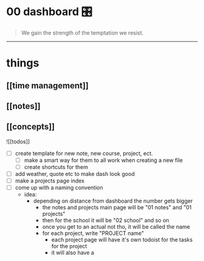 # 00 dashboard 🎛


> We gain the strength of the temptation we resist.

___


# things
## [[time management]]
## [[notes]]
## [[concepts]]


![[todos]]


- [ ] create template for new note, new course, project, ect.
	- [ ] make a smart way for them to all work when creating a new file
	- [ ] create shortcuts for them
- [ ] add weather, quote etc to make dash look good
- [ ] make a projects page index
- [ ] come up with a naming convention
	- idea:
		- depending on distance from dashboard the number gets bigger
			- the notes and projects main page will be "01 notes" and "01 projects"
			- then for the school it will be "02 school" and so on
			- once you get to an actual not tho, it will be called the name
			- for each project, write "PROJECT name"
				- each project page will have it's own todoist for the tasks for the project
				- it will also have a 